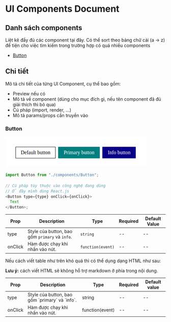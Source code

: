 # UI Components Document

## Danh sách components

Liệt kê đầy đủ các component tại đây. Có thể sort theo bảng chữ cái (a -> z) để tiện cho việc tìm kiếm trong trường hợp có quá nhiều components

- [Button](#button)

## Chi tiết

Mô tả chi tiết của từng UI Component, cụ thể bao gồm:

- Preview nếu có
- Mô tả về component (dùng cho mục đích gì, nếu tên component đã đủ giải thích thì bỏ qua)
- Cú pháp (import, render, ...)
- Mô tả params/props cần truyền vào

### Button

![Button component preview](./images/button-component-preview.png)

```js
import Button from "./components/Button";

// Cú pháp tùy thuộc vào công nghệ đang dùng
// Ở đây mình dùng React.js
<Button type={type} onClick={onClick}>
  Text
</Button>;
```

| Prop    | Description                                    | Type              | Required | Default Value |
| ------- | ---------------------------------------------- | ----------------- | -------- | ------------- |
| type    | Style của button, bao gồm `primary` và `info`. | `string`          | --       | --            |
| onClick | Hàm được chạy khi nhấn vào nút.                | `function(event)` | --       | --            |

Nếu cách viết table như trên khó quá thì có thể dụng dạng HTML như sau:

**Lưu ý:** cách viết HTML sẽ không hỗ trợ markdown ở phía trong nội dung.

<table>
  <thead>
    <tr>
      <th>Prop</th>
      <th>Description</th>
      <th>Type</th>
      <th>Required</th>
      <th>Default value</th>
    </tr>
  </thead>
  <tbody>
    <tr>
      <td>type</td>
      <td>Style của button, bao gồm `primary` và `info`.</td>
      <td>string</td>
      <td>--</td>
      <td>--</td>
    </tr>
    <tr>
      <td>onClick</td>
      <td>Hàm được chạy khi nhấn vào nút.</td>
      <td>function(event)</td>
      <td>--</td>
      <td>--</td>
    </tr>
  </tbody>
</table>
